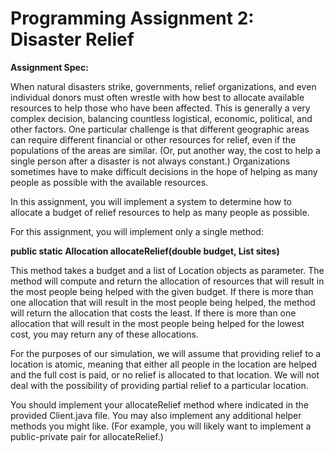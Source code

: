 # Programming Assignment 2: Disaster Relief

**Assignment Spec:**

When natural disasters strike, governments, relief organizations, and even individual donors must often wrestle with how best to allocate available resources to help those who have been affected. This is generally a very complex decision, balancing countless logistical, economic, political, and other factors. One particular challenge is that different geographic areas can require different financial or other resources for relief, even if the populations of the areas are similar. (Or, put another way, the cost to help a single person after a disaster is not always constant.) Organizations sometimes have to make difficult decisions in the hope of helping as many people as possible with the available resources.

In this assignment, you will implement a system to determine how to allocate a budget of relief resources to help as many people as possible.

For this assignment, you will implement only a single method:

**public static Allocation allocateRelief(double budget, List<Location> sites)**

This method takes a budget and a list of Location objects as parameter. The method will compute and return the allocation of resources that will result in the most people being helped with the given budget. If there is more than one allocation that will result in the most people being helped, the method will return the allocation that costs the least. If there is more than one allocation that will result in the most people being helped for the lowest cost, you may return any of these allocations.

For the purposes of our simulation, we will assume that providing relief to a location is atomic, meaning that either all people in the location are helped and the full cost is paid, or no relief is allocated to that location. We will not deal with the possibility of providing partial relief to a particular location.

You should implement your allocateRelief method where indicated in the provided Client.java file. You may also implement any additional helper methods you might like. (For example, you will likely want to implement a public-private pair for allocateRelief.)
